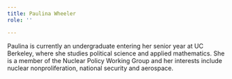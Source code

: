 ```yaml
---
title: Paulina Wheeler
role: ''

---
```

Paulina is currently an undergraduate entering her senior year at UC Berkeley, where she studies political science and applied mathematics. She is a member of the Nuclear Policy Working Group and her interests include nuclear nonproliferation, national security and aerospace.
